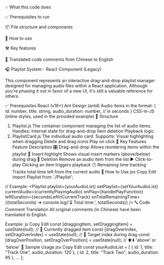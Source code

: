 💡 What this code does

✅ Prerequisites to run

📦 File structure and components

🔧 How to use

🛠️ Key features

📁 Translated code comments from Chinese to English

🎧 Playlist System - React Component (Legacy)

  This component represents an interactive drag-and-drop playlist manager designed for managing audio files within a React application. Although you're phasing it out in favor of a new UI, it's still a valuable reference for others.

✅ Prerequisites
React (v16+)
Ant Design (antd)
Audio items in the format:
{
  id: number,
  title: string,
  audio_duration: number, // in seconds
}
CSS-in-JS (inline styles, used in the provided example)
📁 Structure
1. Playlist.js
The container component managing the list of audio items.
Handles:
Internal state for drag-and-drop
Item deletion
Playback logic
2. PlaylistCard.js
The individual audio card.
Supports:
Visual highlighting when dragging
Delete and drag icons
Play on click
🧩 Key Features
Feature	Description
🎛️ Drag-and-drop	Allows reordering items within the playlist
🎯 Insert highlight	Shows visual insert markers (above/below) during drag
🚮 Deletion	Remove an audio item from the list
▶️ Click-to-play	Clicking an item triggers playback
🕒 Remaining time tracking	Tracks total time left from the current audio
🔧 How to Use
jsx
Copy
Edit
import Playlist from './Playlist';

// Example:
<Playlist
  playlist={yourAudioList}
  setPlaylist={setYourAudioList}
  currentAudio={currentlyPlayingAudio}
  onPlay={handlePlayFunction}
  leftDuration={secondsLeftInCurrentTrack}
  onTotalRemainingTime={(totalSeconds) => console.log('⏳ Total time:', totalSeconds)}
/>
🔤 Code Comment Translation
All original comments (in Chinese) have been translated to English.

Example:
js
Copy
Edit
const [draggingItem, setDraggingItem] = useState(null);   // 🎯 Currently dragged item
const [dragOverIndex, setDragOverIndex] = useState(null); // 🎯 Target index during drag
const [dragOverPosition, setDragOverPosition] = useState(null); // ⬆️⬇️ 'above' or 'below'
📌 Sample Usage
jsx
Copy
Edit
const yourAudioList = [
  { id: 1, title: "Track One", audio_duration: 120 },
  { id: 2, title: "Track Two", audio_duration: 95 },
  ...
];
